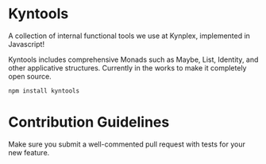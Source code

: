 # Kyntools

A collection of internal functional tools we use at Kynplex, implemented in Javascript!

Kyntools includes comprehensive Monads such as Maybe, List, Identity, and other applicative structures. Currently in the works to make it completely open source.

`npm install kyntools`


# Contribution Guidelines

Make sure you submit a well-commented pull request with tests for your new feature.
